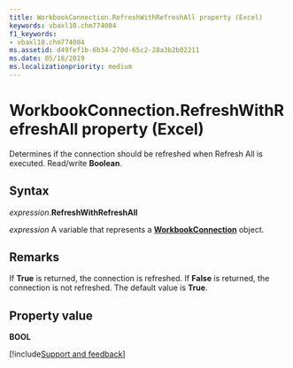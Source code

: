 ```yaml
---
title: WorkbookConnection.RefreshWithRefreshAll property (Excel)
keywords: vbaxl10.chm774084
f1_keywords:
- vbaxl10.chm774084
ms.assetid: d49fef1b-6b34-270d-65c2-28a3b2b02211
ms.date: 05/18/2019
ms.localizationpriority: medium
---
```



# WorkbookConnection.RefreshWithRefreshAll property (Excel)

Determines if the connection should be refreshed when Refresh All is executed. Read/write **Boolean**.


## Syntax

_expression_.**RefreshWithRefreshAll**

_expression_ A variable that represents a **[WorkbookConnection](Excel.WorkbookConnection.md)** object.


## Remarks

If **True** is returned, the connection is refreshed. If **False** is returned, the connection is not refreshed. The default value is **True**.


## Property value

**BOOL**



[!include[Support and feedback](~/includes/feedback-boilerplate.md)]